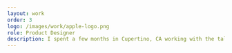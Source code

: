 ```yaml
---
layout: work
order: 3
logo: /images/work/apple-logo.png
role: Product Designer
description: I spent a few months in Cupertino, CA working with the talented team at Apple to concept, design, and partner with engineering on one of their first <a href="https://www.apple.com/business/products-platform/">100 business apps</a>. We explored ways to extend the iOS ecosystem for people at work in a historically consumer-first product company.
---
```

